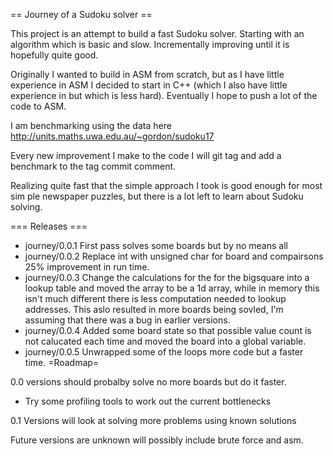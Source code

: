== Journey of a Sudoku solver ==

This project is an attempt to build a fast Sudoku solver. Starting with an algorithm which is basic and slow. Incrementally improving until it is hopefully quite good.

Originally I wanted to build in ASM from scratch, but as I have little experience in ASM I decided to start in C++ (which I also have little experience in but which is less hard). Eventually I hope to push a lot of the code to ASM.

I am benchmarking using the data here http://units.maths.uwa.edu.au/~gordon/sudoku17 

Every new improvement I make to the code I will git tag and add a benchmark to the tag commit comment.

Realizing quite fast that the simple approach I took is good enough for most sim
ple newspaper puzzles, but there is a lot left to learn about Sudoku solving.

=== Releases ===
 
* journey/0.0.1 First pass solves some boards but by no means all
* journey/0.0.2 Replace int with unsigned char for board and compairsons 25% improvement in run time.
* journey/0.0.3 Change the calculations for the for the bigsquare into a lookup table and moved the array to be a 1d array, while in memory this isn't much different there is less computation needed to lookup addresses. This aslo resulted in more boards being sovled, I'm assuming that there was a bug in earlier versions.
* journey/0.0.4 Added some board state so that possible value count is not calucated each time and moved the board into a global variable.
* journey/0.0.5 Unwrapped some of the loops more code but a faster time. 
=Roadmap=

0.0 versions should probalby solve no more boards but do it faster. 

* Try some profiling tools to work out the current bottlenecks

0.1 Versions will look at solving more problems using known solutions

Future versions are unknown will possibly include brute force and asm.
